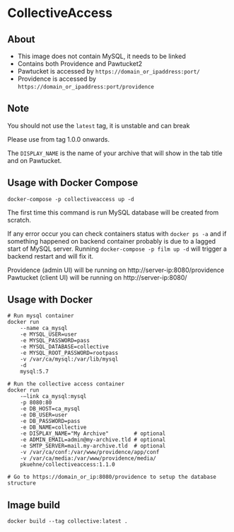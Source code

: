 # CollectiveAccess

## About

- This image does not contain MySQL, it needs to be linked
- Contains both Providence and Pawtucket2
- Pawtucket is accessed by `https://domain_or_ipaddress:port/`
- Providence is accessed by `https://domain_or_ipaddress:port/providence`

## Note

You should not use the `latest` tag, it is unstable and can break

Please use from tag 1.0.0 onwards.

The `DISPLAY_NAME` is the name of your archive that will show in the tab title and on Pawtucket.

## Usage with Docker Compose

`docker-compose -p collectiveaccess up -d`

The first time this command is run MySQL database will be created from scratch.

If any error occur you can check containers status with `docker ps -a` and if something happened on backend container probably is due to a lagged start of MySQL server. Running `docker-compose -p film up -d` will trigger a backend restart and will fix it.

Providence (admin UI) will be running on http://server-ip:8080/providence
Pawtucket (client UI) will be running on http://server-ip:8080/


## Usage with Docker

    # Run mysql container
    docker run
        --name ca_mysql
        -e MYSQL_USER=user
        -e MYSQL_PASSWORD=pass
        -e MYSQL_DATABASE=collective
        -e MYSQL_ROOT_PASSWORD=rootpass
        -v /var/ca/mysql:/var/lib/mysql
        -d
        mysql:5.7

    # Run the collective access container
    docker run
        -–link ca_mysql:mysql
        -p 8080:80
        -e DB_HOST=ca_mysql
        -e DB_USER=user
        -e DB_PASSWORD=pass
        -e DB_NAME=collective
        -e DISPLAY_NAME="My Archive"        # optional
        -e ADMIN_EMAIL=admin@my-archive.tld # optional
        -e SMTP_SERVER=mail.my-archive.tld  # optional
        -v /var/ca/conf:/var/www/providence/app/conf
        -v /var/ca/media:/var/www/providence/media/
        pkuehne/collectiveaccess:1.1.0

    # Go to https://domain_or_ip:8080/providence to setup the database structure

## Image build

`docker build --tag collective:latest .`
